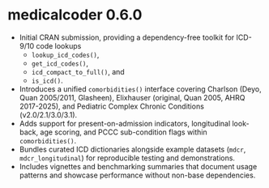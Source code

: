 # medicalcoder 0.6.0

* Initial CRAN submission, providing a dependency-free toolkit for ICD-9/10 code
  lookups
  * `lookup_icd_codes()`,
  * `get_icd_codes()`,
  * `icd_compact_to_full()`, and
  * `is_icd()`.
* Introduces a unified `comorbidities()` interface covering Charlson (Deyo, Quan
  2005/2011, Glasheen), Elixhauser (original, Quan 2005, AHRQ 2017-2025), and
  Pediatric Complex Chronic Conditions (v2.0/2.1/3.0/3.1).
* Adds support for present-on-admission indicators, longitudinal look-back, age
  scoring, and PCCC sub-condition flags within `comorbidities()`.
* Bundles curated ICD dictionaries alongside example datasets (`mdcr`,
  `mdcr_longitudinal`) for reproducible testing and demonstrations.
* Includes vignettes and benchmarking summaries that document usage patterns and
  showcase performance without non-base dependencies.
